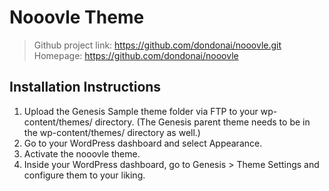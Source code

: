 # Nooovle Theme

>Github project link: https://github.com/dondonai/nooovle.git
>Homepage: https://github.com/dondonai/nooovle


## Installation Instructions

1. Upload the Genesis Sample theme folder via FTP to your wp-content/themes/ directory. (The Genesis parent theme needs to be in the wp-content/themes/ directory as well.)
2. Go to your WordPress dashboard and select Appearance.
3. Activate the nooovle theme.
4. Inside your WordPress dashboard, go to Genesis > Theme Settings and configure them to your liking.

